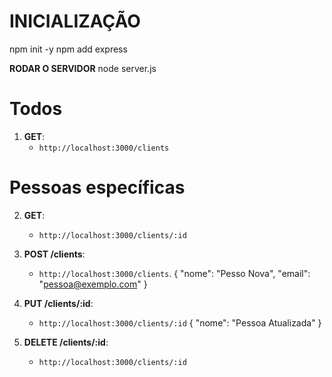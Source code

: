 # INICIALIZAÇÃO
npm init -y
npm add express

**RODAR O SERVIDOR**
node server.js


# Todos
1. **GET**:
   - `http://localhost:3000/clients`

# Pessoas específicas 
2. **GET**:
   - `http://localhost:3000/clients/:id`

3. **POST /clients**:
   - `http://localhost:3000/clients`.
     {
       "nome": "Pesso Nova",
       "email": "pessoa@exemplo.com"
     }

4. **PUT /clients/:id**:
   - `http://localhost:3000/clients/:id`
     {
       "nome": "Pessoa Atualizada"
     }

5. **DELETE /clients/:id**:
   - `http://localhost:3000/clients/:id`